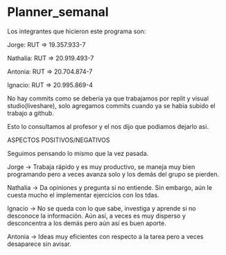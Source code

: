 # Planner_semanal

Los integrantes que hicieron este programa son:

Jorge: RUT => 19.357.933-7

Nathalia: RUT => 20.919.493-7

Antonia: RUT => 20.704.874-7

Ignacio: RUT => 20.995.869-4

No hay commits como se debería ya que trabajamos por replit y visual studio(liveshare), solo agregamos commits cuando ya se habia subido el trabajo a github.

Esto lo consultamos al profesor y el nos dijo que podiamos dejarlo asi.

ASPECTOS POSITIVOS/NEGATIVOS

Seguimos pensando lo mismo que la vez pasada.

Jorge -> Trabaja rápido y es muy productivo, se maneja muy bien programando pero a veces avanza solo y los demás del grupo se pierden.

Nathalia -> Da opiniones y pregunta si no entiende. Sin embargo, aún le cuesta mucho el implementar ejercicios con los tdas.

Ignacio -> No se queda con lo que sabe, investiga y aprende si no desconoce la información. Aún así, a veces es muy disperso y desconcentra a los demás pero aún así es buen aporte.

Antonia -> Ideas muy eficientes con respecto a la tarea pero a veces desaparece sin avisar.
